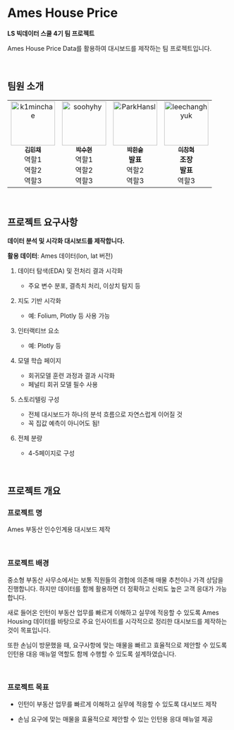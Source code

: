 # Ames House Price

**LS 빅데이터 스쿨 4기 팀 프로젝트**

Ames House Price Data를 활용하여 대시보드를 제작하는 팀 프로젝트입니다.

<br>

## 팀원 소개

<table>
  <tr>
    <td align="center">
      <a href="https://github.com/k1minchae">
        <img src="https://github.com/k1minchae.png" width="100px;" alt="k1minchae"/>
        <br />
        <sub><b>김민채</b></sub>
      </a>
      <br />
      역할1<br />
      역할2<br />
      역할3
    </td>
    <td align="center">
      <a href="https://github.com/soohyhy">
        <img src="https://github.com/soohyhy.png" width="100px;" alt="soohyhy"/>
        <br />
        <sub><b>박수현</b></sub>
      </a>
      <br />
      역할1<br />
      역할2<br />
      역할3
    </td>
    <td align="center">
      <a href="https://github.com/ParkHansl">
        <img src="https://github.com/ParkHansl.png" width="100px;" alt="ParkHansl"/>
        <br />
        <sub><b>박한슬</b></sub>
      </a>
      <br />
      <strong>발표</strong><br />
      역할2<br />
      역할3
    </td>
    <td align="center">
      <a href="https://github.com/leechanghyuk">
        <img src="https://github.com/leechanghyuk.png" width="100px;" alt="leechanghyuk"/>
        <br />
        <sub><b>이창혁</b></sub>
      </a>
      <br />
      <strong>조장</strong><br />
      <strong>발표</strong><br />
      역할3
    </td>
  </tr>
</table>

<br />

## 프로젝트 요구사항

**데이터 분석 및 시각화 대시보드를 제작합니다.**

**활용 데이터**: Ames 데이터(lon, lat 버전)

1. 데이터 탐색(EDA) 및 전처리 결과 시각화

   - 주요 변수 분포, 결측치 처리, 이상치 탐지 등

2. 지도 기반 시각화
   - 예: Folium, Plotly 등 사용 가능
3. 인터랙티브 요소

   - 예: Plotly 등

4. 모델 학습 페이지
   - 회귀모델 훈련 과정과 결과 시각화
   - 페널티 회귀 모델 필수 사용
5. 스토리텔링 구성
   - 전체 대시보드가 하나의 분석 흐름으로 자연스럽게 이어질 것
   - 꼭 집값 예측이 아니어도 됨!
6. 전체 분량
   - 4-5페이지로 구성

<br />

## 프로젝트 개요

### 프로젝트 명

Ames 부동산 인수인계용 대시보드 제작

<br />

### 프로젝트 배경

중소형 부동산 사무소에서는 보통 직원들의 경험에 의존해 매물 추천이나 가격 상담을 진행합니다. 하지만 데이터를 함께 활용하면 더 정확하고 신뢰도 높은 고객 응대가 가능합니다.

새로 들어온 인턴이 부동산 업무를 빠르게 이해하고 실무에 적응할 수 있도록 Ames Housing 데이터를 바탕으로 주요 인사이트를 시각적으로 정리한 대시보드를 제작하는 것이 목표입니다.

또한 손님이 방문했을 때, 요구사항에 맞는 매물을 빠르고 효율적으로 제안할 수 있도록 인턴용 대응 매뉴얼 역할도 함께 수행할 수 있도록 설계하였습니다.

<br />

### 프로젝트 목표

- 인턴이 부동산 업무를 빠르게 이해하고 실무에 적응할 수 있도록 대시보드 제작

- 손님 요구에 맞는 매물을 효율적으로 제안할 수 있는 인턴용 응대 매뉴얼 제공
